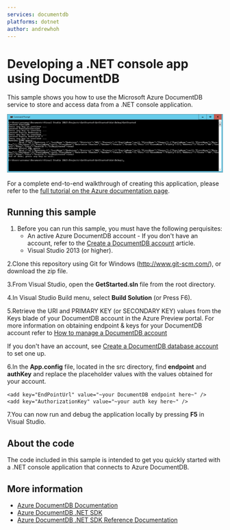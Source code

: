 ```yaml
---
services: documentdb
platforms: dotnet
author: andrewhoh
---
```


# Developing a .NET console app using DocumentDB
This sample shows you how to use the Microsoft Azure DocumentDB service to store and access data from a .NET console application.

![.NET Console application](./media/image1.png)

For a complete end-to-end walkthrough of creating this application, please refer to the [full tutorial on the Azure documentation page](https://azure.microsoft.com/documentation/articles/documentdb-get-started/).

## Running this sample

1. Before you can run this sample, you must have the following perquisites:
	- An active Azure DocumentDB account - If you don't have an account, refer to the [Create a DocumentDB account](https://azure.microsoft.com/en-us/documentation/articles/documentdb-create-account/) article.
	- Visual Studio 2013 (or higher).

2.Clone this repository using Git for Windows (http://www.git-scm.com/), or download the zip file.

3.From Visual Studio, open the **GetStarted.sln** file from the root directory.

4.In Visual Studio Build menu, select **Build Solution** (or Press F6). 

5.Retrieve the URI and PRIMARY KEY (or SECONDARY KEY) values from the Keys blade of your DocumentDB account in the Azure Preview portal. For more information on obtaining endpoint & keys for your DocumentDB account refer to [How to manage a DocumentDB account](https://azure.microsoft.com/en-us/documentation/articles/documentdb-manage-account/#keys)

If you don't have an account, see [Create a DocumentDB database account](https://azure.microsoft.com/en-us/documentation/articles/documentdb-create-account/) to set one up.

6.In the **App.config** file, located in the src directory, find **endpoint** and **authKey** and replace the placeholder values with the values obtained for your account.

    <add key="EndPointUrl" value="~your DocumentDB endpoint here~" />
    <add key="AuthorizationKey" value="~your auth key here~" />

7.You can now run and debug the application locally by pressing **F5** in Visual Studio.

## About the code
The code included in this sample is intended to get you quickly started with a .NET console application that connects to Azure DocumentDB.

## More information

- [Azure DocumentDB Documentation](https://azure.microsoft.com/documentation/services/documentdb/)
- [Azure DocumentDB .NET SDK](https://www.nuget.org/packages/Microsoft.Azure.DocumentDB/)
- [Azure DocumentDB .NET SDK Reference Documentation](https://msdn.microsoft.com/library/azure/dn948556.aspx)
